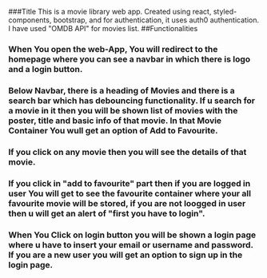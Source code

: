 ###Title
This is a movie library web app. Created using react, styled-components, bootstrap, and for authentication, it uses auth0 authentication.
I have used "OMDB API" for movies list.
##Functionalities
### When You open the web-App, You will redirect to the homepage where you can see a navbar in which there is logo and a login button.
### Below Navbar, there is a heading of Movies and there is a search bar which has debouncing functionality. If u search for a movie in it then you will be shown list of movies with the poster, title and basic info of that movie. In that Movie Container You wull get an option of Add to Favourite. 
### If you click on any movie then you will see the details of that movie.
### If you click in "add to favourite" part then if you are logged in user You will get to see the favourite container where your all favourite movie will be stored, if you are not loogged in user then u will get an alert of "first you have to login".
### When You Click on login button you will be shown a login page where u have to insert your email or username and password. If you are a new user you will get an option to sign up in the login page.
